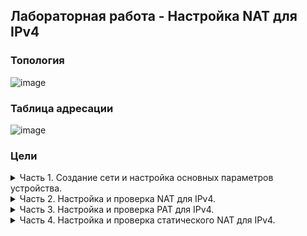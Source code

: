 ## Лабораторная работа - Настройка NAT для IPv4
### Топология  
![image](https://user-images.githubusercontent.com/112883654/209936840-8c8b1754-e91d-4454-a9d3-2ca9c1585b3d.png)
### Таблица адресации
![image](https://user-images.githubusercontent.com/112883654/209937026-0fee4cd8-d4a2-4ec1-a95e-c464fbd33749.png)
### Цели
<details><summary>Часть 1. Создание сети и настройка основных параметров устройства.</summary>  

Шаг 1. В CPT создам сеть согласно топологии.  
 ![image](https://user-images.githubusercontent.com/112883654/209966373-a6773cce-b3ac-4a13-9e83-194b8f24c73b.png)  
Шаг 2. Произведу базовую настройку маршрутизаторов по стандартному алгоритму, после чего дам вывод команды `show run` для каждого маршрутизатора.   
a.	Назначу маршрутизатору имя устройства.  
b.	Отключу поиск DNS, чтобы предотвратить попытки маршрутизатора неверно преобразовывать введенные команды таким образом, как будто они являются именами узлов.  
c.	Назначу class в качестве зашифрованного пароля привилегированного режима EXEC.  
d.	Назначу cisco в качестве пароля консоли и включу вход в систему по паролю.  
e.	Назначу cisco в качестве пароля VTY и включу вход в систему по паролю.  
f.	Зашифрую открытые пароли.  
g.	Создам баннер с предупреждением о запрете несанкционированного доступа к устройству.  
h.	Настрою IP-адресацию интерфейсов по таблице адресации.    
i.	Настрою маршрут по умолчанию от R2 до  R1.  
j.	Сохраню текущую конфигурацию в файл загрузочной конфигурации.  
 R1:  
 ![image](https://user-images.githubusercontent.com/112883654/209963188-1defae40-cdd4-4207-bf15-d12ef35268f6.png)  
 ![image](https://user-images.githubusercontent.com/112883654/209963221-a63c6588-3dcd-4986-86d9-ad7add66f449.png)  
 ![image](https://user-images.githubusercontent.com/112883654/209963252-2fe0ce70-c4c6-400e-85d3-ae82c8c20c0a.png)  
 R2:  
 ![image](https://user-images.githubusercontent.com/112883654/209965825-cccdc84c-cf44-4f92-8489-e17bfd63f432.png)  
 ![image](https://user-images.githubusercontent.com/112883654/209965873-7126ed0c-95fa-4415-b982-53d97defd0e1.png)  
 ![image](https://user-images.githubusercontent.com/112883654/209965913-aa1d529a-f71e-4746-a5a8-ba034b125980.png)  
 
 Шаг 3. Настрою базовые параметры каждого коммутатора.  
a.	Присвою коммутатору имя устройства.  
b.	Отключу поиск DNS, чтобы предотвратить попытки маршрутизатора неверно преобразовывать введенные команды таким образом, как будто они являются именами узлов.  
c.	Назначу class в качестве зашифрованного пароля привилегированного режима EXEC.  
d.	Назначу cisco в качестве пароля консоли и включу вход в систему по паролю.  
e.	Назначу cisco в качестве пароля VTY и включу вход в систему по паролю.  
f.	Зашифрую открытые пароли.  
g.	Создам баннер с предупреждением о запрете несанкционированного доступа к устройству.  
h.	Выключу все интерфейсы, которые не будут использоваться.  
i.	Настрою IP-адресацию интерфейсов по таблице адресации.  
h.	Сохраню текущую конфигурацию в файл загрузочной конфигурации.  
 S1:  
 ![image](https://user-images.githubusercontent.com/112883654/209966913-18dcc8aa-b9cc-4a40-85ff-85cc72827853.png)  
 ![image](https://user-images.githubusercontent.com/112883654/212653846-aa46760d-69e6-4a4a-bb00-b538924c82fe.png)  
 S2:  
 ![image](https://user-images.githubusercontent.com/112883654/212655763-13dd714f-7dd4-457c-97c1-7459387b38e6.png)  
 ![image](https://user-images.githubusercontent.com/112883654/212655830-120020d7-c11e-46f7-9cac-ac103cc6b579.png)  
</details> 

<details><summary>Часть 2. Настройка и проверка NAT для IPv4.</summary>  
В данной части необходимо настроить и проверить NAT для IPv4.  

Шаг 1. Настрою NAT на R1, используя пул из трех адресов 209.165.200.226 - 209.165.200.228.  
a.	Настрою простой список доступа, который определит, какие хосты будут разрешены для трансляции. В этом случае все устройства в локальной сети R1 имеют право на трансляцию.  
b.	Создам пул NAT и укажу ему имя и диапазон используемых адресов.  
*Примечание. Параметр маски сети не является разделителем IP-адресов. Это должна быть правильная маска подсети для назначенных адресов, даже если я использую не все адреса подсети в пуле.*  
c.	Настрою перевод, связывая ACL и пул с процессом преобразования.  
*Примечание. Три очень важных момента:    
Во-первых, слово «inside» имеет решающее значение для работы такого рода NAT. Если опустить его, NAT не будет работать.  
Во-вторых, номер списка - это номер ACL, настроенный на предыдущем шаге.  
В-третьих, имя пула чувствительно к регистру.*  
d.	Задам внутренний (inside) интерфейс.  
e.	Задам внешний (outside) интерфейс.  
![image](https://user-images.githubusercontent.com/112883654/212657761-66dace49-b460-4268-a158-7ee897e48f9f.png)  
 Шаг 2. Проверю конфигурацию.  
 a.	С PC-B отправлю эхо-запрос на интерфейс Lo1 (209.165.200.1) на R2.   
 ![image](https://user-images.githubusercontent.com/112883654/212670242-6b8a8bf4-7ecc-424a-88cc-10f3abe385f1.png)  
 На R1 отображу таблицу NAT с помощью команды `show ip nat translations`:  
 ![image](https://user-images.githubusercontent.com/112883654/212898072-8c092fde-c3b4-424e-b186-c44abcd958aa.png)
 
 Вопросы:
Во что был транслирован внутренний локальный адрес PC-B? *209.165.200.226*  
Какой тип адреса NAT является переведенным адресом? *Inside Global*  
 
b.	С PC-A отправлю эхо-запрос интерфейса Lo1 (209.165.200.1) на R2.  
 ![image](https://user-images.githubusercontent.com/112883654/212675755-09d28f6e-fc10-49b3-82bc-96daae7e2601.png)  
 На R1 отображу таблицу NAT с помощью команды `show ip nat translations`:  
 ![image](https://user-images.githubusercontent.com/112883654/212898596-22f77438-78f5-4ca7-84e7-2d885c79ff7e.png)


c.	Обращу внимание, что предыдущая трансляция для PC-B все еще находится в таблице. 
Направлю c S1 эхо-запрос на интерфейс Lo1 (209.165.200.1) на R2.  
 ![image](https://user-images.githubusercontent.com/112883654/212677027-be0997dc-f05b-4bda-936f-740fc7eb4af6.png)  
 На R1 отображу таблицу NAT с помощью команды `show ip nat translations`:  
 ![image](https://user-images.githubusercontent.com/112883654/212898754-fea96832-d1af-4f3e-a1ba-6a0c2d4b3b6f.png)

 d.	Направлю c S2 эхо-запрос на интерфейс Lo1 (209.165.200.1) на R2.  
 На этот раз перевод завершается неудачей:  
 ![image](https://user-images.githubusercontent.com/112883654/212679540-3cb4d2d9-052f-4a66-9395-df2012401590.png)  
 
 e.	Это ожидаемый результат, потому что выделено только 3 адреса, а мы направили эхо-запрос с четырех устройств. Напомним, что NAT — это трансляция «один-в-один».  
 Как много выделено трансляций, можно узнать при выводе команды `show ip nat translations verbose`. Учитывая ограниченный функционал CPT, примем за данность, что ответ будет 24 часа.  
 ![image](https://user-images.githubusercontent.com/112883654/212680395-df689cd8-8c2e-4887-ba3f-e9d3fff818c9.png)  
 
 f.	Учитывая, что пул ограничен тремя адресами, NAT для пула адресов недостаточен для нашего приложения. Требуется очистить преобразование NAT и статистику прежде, чем мы перейдем к PAT.  
 Учитывая ограниченный функционал CPT:  
 ![image](https://user-images.githubusercontent.com/112883654/212680923-609489fa-ede0-409d-9430-efbf80b6ba9d.png)  
</details> 

<details><summary>Часть 3. Настройка и проверка PAT для IPv4.</summary>  
В данной части необходимо настроить замену NAT на PAT в пул адресов, а затем на PAT с помощью интерфейса.  
 
Шаг 1. Удалю команду преобразования на R1.  
Чтобы начать работу в части 3, удалю команду, связывающую ACL и пул вместе.  

Шаг 2. Добавлю команду PAT на R1.  
 Теперь настрою преобразование PAT в пул адресов (ACL и Pool уже настроены, так что это единственная команда, которую нужно изменить с NAT на PAT).  
 ![image](https://user-images.githubusercontent.com/112883654/212681940-d8b815e3-8b90-4cf1-8fb2-e2fb2cc5a2d3.png)  
 
Шаг 3. Проверка PAT.   
a. Проверю, что PAT работает.  
С PC-B запущу эхо-запрос интерфейса Lo1 (209.165.200.1) на R2.  
![image](https://user-images.githubusercontent.com/112883654/212682601-ef349e2b-5028-4cce-9af4-8506d503a3b0.png)  
 
На R1 отображу таблицу NAT на R1 с помощью команды `show ip nat translations`:  
 ![image](https://user-images.githubusercontent.com/112883654/212682729-4c7dbb89-fadd-411b-bf07-acce6c4f7a25.png)  
 Вопросы:  
 Во что был транслирован внутренний локальный адрес PC-B? *209.165.200.226*  
 Какой тип адреса NAT является переведенным адресом? *Inside Global*  
 Чем отличаются выходные данные команды `show ip nat translations` из упражнения NAT? *В данном случае разницы между внутренним и внешним адресом нет.*  
 
 b.	С PC-A запущу эхо-запрос интерфейса Lo1 (209.165.200.1) на R2.  
 ![image](https://user-images.githubusercontent.com/112883654/212685541-437b8edd-10fa-4980-8f8d-b09c8846ad2a.png)  
 На R1 отображу таблицу NAT на R1 с помощью команды `show ip nat translations`:  
 ![image](https://user-images.githubusercontent.com/112883654/212686579-0787d3f6-cff4-4856-a476-862b5738bb5c.png)  

 Обращу внимание, что при повторной отправке эхо-запроса и быстром возврате к маршрутизатору есть изменения:  
 ![image](https://user-images.githubusercontent.com/112883654/212686758-ffb166ae-1b70-4dbb-81da-c3069ad27667.png)  
 
 Учитывая ограниченный функционал CPT, примем за данность, что вывод команды `show ip nat translations verbose` должен показать смену времени ожидания перевода с 24 часов до 1 минуты.  
 ![image](https://user-images.githubusercontent.com/112883654/212687566-f0492cec-c316-4a89-9f7d-b271131e0345.png)  
 
 c.	Генерирую трафик с нескольких устройств для наблюдения PAT.    
 На PC-A и PC-B использую параметр -t с командой ping, чтобы отправить безостановочный ping на интерфейс Lo1 R2 (ping -t 209.165.200.1). 
 PC-A:  
![image](https://user-images.githubusercontent.com/112883654/212689277-c3d8846a-b307-483d-8e96-ec052843b134.png)  
 PC-B:  
![image](https://user-images.githubusercontent.com/112883654/212689326-91a85703-47a7-41c1-b38d-f787bd449c4c.png)  
 Вернусь на R1 и отображу таблицу NAT на R1 с помощью команды `show ip nat translations`:  
 ![image](https://user-images.githubusercontent.com/112883654/212689230-bb0d49a4-203c-420b-a94d-928b20b6a1e6.png)  
 Обращу внимание, что внутренний глобальный адрес одинаков для обоих сеансов.  
 
 Вопрос:  
 Как маршрутизатор отслеживает, куда идут ответы? *Присваиваются уникальные номера портов.*  
 
d.	PAT в пул является очень эффективным решением для малых и средних организаций. Тем не менее, есть неиспользуемые адреса IPv4, задействованные в этом сценарии.  
Мы перейдем к PAT с перегрузкой интерфейса, чтобы устранить эту трату IPv4 адресов. 
Остановлю ping на PC-A и PC-B с помощью комбинации клавиш Ctrl-C, затем нужно очистить трансляции и статистику.  
 Учитывая ограниченный функционал CPT:  
 ![image](https://user-images.githubusercontent.com/112883654/212691623-c9c769b4-db10-4c48-a49a-8c3b4e78284b.png)  
 
 Шаг 4. На R1 удалю команды преобразования nat pool.  
 Опять же, наш список доступа (список доступа 1) по-прежнему корректен для сетевого сценария, поэтому нет необходимости воссоздавать его.  
 Кроме того, внутренний и внешний интерфейсы не меняются.  
 Чтобы начать работу с PAT к интерфейсу, требуется очистить конфигурацию, удалив пул NAT и команду, связывающую ACL и пул вместе.  
 ![image](https://user-images.githubusercontent.com/112883654/212698990-ff2333da-0b9b-442c-bb40-0699b0caf71f.png)  
 
 Шаг 5. Добавлю команду PAT (указав внешний интерфейс), которая вызовет перегрузку этого интерфейса.  
 ![image](https://user-images.githubusercontent.com/112883654/212700906-43b02c77-29e8-49b8-8c75-65ec2b3d3672.png)  
 
 Шаг 6. Протестирую и проверю конфигурацию.  
 a.	С PC-B запущу эхо-запрос интерфейса Lo1 (209.165.200.1) на R2.  
 ![image](https://user-images.githubusercontent.com/112883654/212701712-b6658825-9baa-4a8b-9ad8-5006a4a399ce.png)  
 На R1 отображу таблицу NAT на R1 с помощью команды `show ip nat translations`:  
 ![image](https://user-images.githubusercontent.com/112883654/212702112-305bb701-b18b-4524-9fec-bbb4743ef8aa.png)  
 
 b.	Сделаю трафик с нескольких устройств для наблюдения PAT.  
 На PC-A и PC-B использую параметр -t с командой ping для отправки безостановочного ping на интерфейс Lo1 R2 (ping -t 209.165.200.1). 
 PC-A:  
 ![image](https://user-images.githubusercontent.com/112883654/212704211-201165d9-44af-4820-a3aa-b685e463412c.png)  
 PC-B:  
 ![image](https://user-images.githubusercontent.com/112883654/212704409-0f7122a4-8723-47a8-b199-229332537603.png)  
 
 На S1 и S2 выполню привилегированную команду `ping` на интерфейс Lo1 R2 (ping -t 209.165.200.1) с повтором 2000:  
 S1:  
 ![image](https://user-images.githubusercontent.com/112883654/212704950-00966cb2-b92b-49a5-a208-db75ef7dfbfa.png)  
 S2:  
 ![image](https://user-images.githubusercontent.com/112883654/212705114-57ef1d72-7df6-46a2-bf0f-60e3b10f8080.png)  
 Затем вернусь к R1 и отображу таблицу NAT на R1 с помощью команды `show ip nat translations`:  
 ![image](https://user-images.githubusercontent.com/112883654/212705394-31225e9a-d76c-4a4c-9ea9-84573585dfb0.png)  
 Теперь все внутренние глобальные адреса сопоставляются с IP-адресом интерфейса g0/0/0.  
 Остановлю все пинги на PC-A и PC-B.  
</details> 

<details><summary>Часть 4. Настройка и проверка статического NAT для IPv4.</summary>  
 В данной части будет настроена статическая NAT таким образом, чтобы PC-A был доступен напрямую из Интернета. PC-A будет доступен из R2 по адресу 209.165.200.229.  
 
*Примечание. Конфигурация ниже не соответствует рекомендуемым практикам для шлюзов, подключенных к Интернету. В лабораторной работе отсутствуют стандартные методы безопасности, чтобы сосредоточиться на успешной конфигурации статического NAT. В производственной среде решающее значение для удовлетворения этого требования будет иметь тщательная координация между сетевой инфраструктурой и группами безопасности.*  
 
 Шаг 1. На R1 очищу текущие трансляции и статистику.  
 Учитывая ограниченный функционал CPT:  
![image](https://user-images.githubusercontent.com/112883654/212691623-c9c769b4-db10-4c48-a49a-8c3b4e78284b.png)  
 
 Шаг 2. На R1 настрою команду NAT, необходимую для статического сопоставления внутреннего адреса с внешним адресом.  
Для этого шага настрою статическое сопоставление между 192.168.1.11 и 209.165.200.1 с помощью следующей команды:  
![image](https://user-images.githubusercontent.com/112883654/212887417-cddd66bd-80fa-4076-9dd6-1db9734aff50.png)  
 
 Шаг 3. Протестирую и проверю конфигурацию.  
a.	Проверю, работает ли статический NAT. Чтобы увидеть статическое сопоставление, отображу таблицу NAT на R1 с помощью команды `show ip nat translations`:  
 ![image](https://user-images.githubusercontent.com/112883654/212889316-047c9599-2d6a-4ed6-b135-af4141e7cb74.png)  
 
b.	Таблица перевода показывает, что статическое преобразование действует. Проверю это, запустив ping с R2 на 209.165.200.229:  
 ![image](https://user-images.githubusercontent.com/112883654/212892266-5b5cd193-c249-4d52-af56-b79990acdb9a.png)  
 
c.	На R1 отображу таблицу NAT на R1 с помощью команды `show ip nat translations`, чтобы увидеть статическое сопоставление и преобразование на уровне порта для входящих pings: 
 ![image](https://user-images.githubusercontent.com/112883654/212892713-17de23d3-88b0-4b41-a1a7-ded483ebdb29.png)  
 Это подтверждает, что статический NAT работает.  
</details> 
